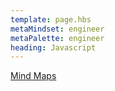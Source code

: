 ```yaml
---
template: page.hbs
metaMindset: engineer
metaPalette: engineer
heading: Javascript
---
```



[Mind Maps](https://drive.google.com/drive/u/0/#folders/0B_isMPC-_gvmdXU0YWd0UmdSLTQ/0B_isMPC-_gvmbkZhcWdaR2trVms/0B_isMPC-_gvmdlJiMTUwNE8tLVE/0B_isMPC-_gvmaUNfYjV6UW5fenc/0B_isMPC-_gvmeFVvU213cm1hSlk/0B_isMPC-_gvmVWxoZmd6MDZMN1U/0B_isMPC-_gvmNVdNTGdPYmJoY3M/0B_isMPC-_gvmTF8xRFpMNXlTTVk)
